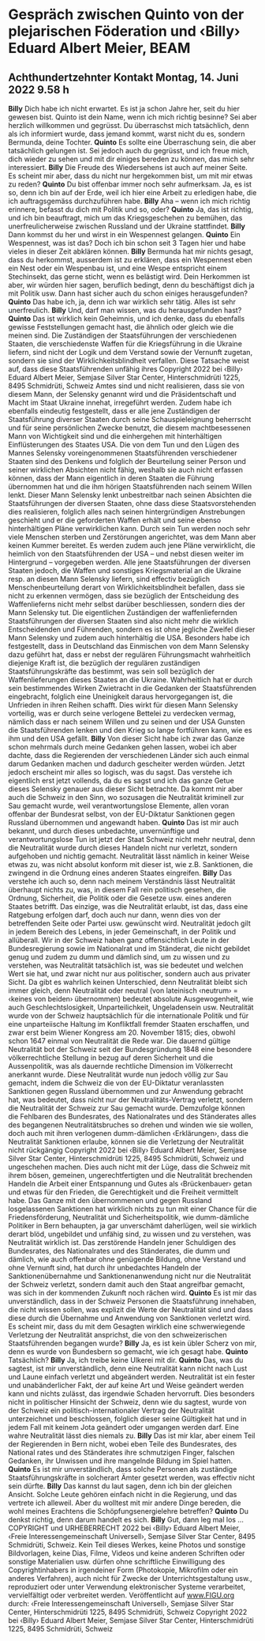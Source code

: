 # Gespräch zwischen Quinto von der plejarischen Föderation und ‹Billy› Eduard Albert Meier, BEAM
## Achthundertzehnter Kontakt Montag, 14. Juni 2022 9.58 h
**Billy** Dich habe ich nicht erwartet. Es ist ja schon Jahre her, seit du hier gewesen bist. Quinto ist dein Name, wenn ich
mich richtig besinne? Sei aber herzlich willkommen und gegrüsst. Du überraschst mich tatsächlich, denn als ich informiert wurde, dass jemand kommt, warst nicht du es, sondern Bermunda, deine Tochter.
**Quinto** Es sollte eine Überraschung sein, die aber tatsächlich gelungen ist. Sei jedoch auch du gegrüsst, und ich freue
mich, dich wieder zu sehen und mit dir einiges bereden zu können, das mich sehr interessiert.
**Billy** Die Freude des Wiedersehens ist auch auf meiner Seite. Es scheint mir aber, dass du nicht nur hergekommen
bist, um mit mir etwas zu reden?
**Quinto** Du bist offenbar immer noch sehr aufmerksam. Ja, es ist so, denn ich bin auf der Erde, weil ich hier eine Arbeit
zu erledigen habe, die ich auftragsgemäss durchzuführen habe.
**Billy** Aha – wenn ich mich richtig erinnere, befasst du dich mit Politik und so, oder?
**Quinto** Ja, das ist richtig, und ich bin beauftragt, mich um das Kriegsgeschehen zu bemühen, das unerfreulicherweise
zwischen Russland und der Ukraine stattfindet.
**Billy** Dann kommst du her und wirst in ein Wespennest gelangen.
**Quinto** Ein Wespennest, was ist das? Doch ich bin schon seit 3 Tagen hier und habe vieles in dieser Zeit abklären können.
**Billy** Bermunda hat mir nichts gesagt, dass du herkommst, ausserdem ist zu erklären, dass ein Wespennest eben ein
Nest oder ein Wespenbau ist, und eine Wespe entspricht einem Stechinsekt, das gerne sticht, wenn es belästigt wird. Dein Herkommen ist aber, wir würden hier sagen, beruflich bedingt, denn du beschäftigst dich ja mit Politik usw. Dann hast sicher auch du schon einiges herausgefunden?
**Quinto** Das habe ich, ja, denn ich war wirklich sehr tätig. Alles ist sehr unerfreulich.
**Billy** Und, darf man wissen, was du herausgefunden hast?
**Quinto** Das ist wirklich kein Geheimnis, und ich denke, dass du ebenfalls gewisse Feststellungen gemacht hast, die ähnlich oder gleich wie die meinen sind. Die Zuständigen der Staatsführungen der verschiedenen Staaten, die verschiedenste
Waffen für die Kriegsführung in die Ukraine liefern, sind nicht der Logik und dem Verstand sowie der Vernunft zugetan, sondern sie sind der Wirklichkeitsblindheit verfallen. Diese Tatsache weist auf, dass diese Staatsführenden unfähig ihres Copyright 2022 bei ‹Billy› Eduard Albert Meier, Semjase Silver Star Center, Hinterschmidrüti 1225, 8495 Schmidrüti, Schweiz Amtes sind und nicht realisieren, dass sie von diesem Mann, der Selensky genannt wird und die Präsidentschaft und Macht im Staat Ukraine innehat, irregeführt werden. Zudem habe ich ebenfalls eindeutig festgestellt, dass er alle jene Zuständigen der Staatsführung diverser Staaten durch seine Schauspieleignung beherrscht und für seine persönlichen Zwecke benutzt, die diesem machtbesessenen Mann von Wichtigkeit sind und die einhergehen mit hinterhältigen Einflüsterungen des Staates USA. Die von dem Tun und den Lügen des Mannes Selensky voreingenommenen Staatsführenden verschiedener Staaten sind des Denkens und folglich der Beurteilung seiner Person und seiner wirklichen Absichten nicht fähig, weshalb sie auch nicht erfassen können, dass der Mann eigentlich in deren Staaten die Führung übernommen hat und die ihm hörigen Staatsführenden nach seinem Willen lenkt. Dieser Mann Selensky lenkt unbestreitbar nach seinen Absichten die Staatsführungen der diversen Staaten, ohne dass diese Staatsvorstehenden dies realisieren, folglich alles nach seinen hintergründigen Anstrebungen geschieht und er die geforderten Waffen erhält und seine ebenso hinterhältigen Pläne verwirklichen kann.
Durch sein Tun werden noch sehr viele Menschen sterben und Zerstörungen angerichtet, was dem Mann aber keinen Kummer bereitet. Es werden zudem auch jene Pläne verwirklicht, die heimlich von den Staatsführenden der USA – und nebst diesen weiter im Hintergrund – vorgegeben werden. Alle jene Staatsführungen der diversen Staaten jedoch, die Waffen und sonstiges Kriegsmaterial an die Ukraine resp. an diesen Mann Selensky liefern, sind effectiv bezüglich Menschenbeurteilung derart von Wirklichkeitsblindheit befallen, dass sie nicht zu erkennen vermögen, dass sie bezüglich der Entscheidung des Waffenlieferns nicht mehr selbst darüber beschliessen, sondern dies der Mann Selensky tut. Die eigentlichen Zuständigen der waffenliefernden Staatsführungen der diversen Staaten sind also nicht mehr die wirklich Entscheidenden und Führenden, sondern es ist ohne jegliche Zweifel dieser Mann Selensky und zudem auch hinterhältig die USA. Besonders habe ich festgestellt, dass in Deutschland das Einmischen von dem Mann Selensky dazu geführt hat, dass er nebst der regulären Führungsmacht wahrheitlich diejenige Kraft ist, die bezüglich der regulären zuständigen Staatsführungskräfte das bestimmt, was sein soll bezüglich der Waffenlieferungen dieses Staates an die Ukraine. Wahrheitlich hat er durch sein bestimmendes Wirken Zwietracht in die Gedanken der Staatsführenden eingebracht, folglich eine Uneinigkeit daraus hervorgegangen ist, die Unfrieden in ihren Reihen schafft. Dies wirkt für diesen Mann Selensky vorteilig, was er durch seine verlogene Bettelei zu verdecken vermag, nämlich dass er nach seinem Willen und zu seinen und der USA Gunsten die Staatsführenden lenken und den Krieg so lange fortführen kann, wie es ihm und den USA gefällt.
**Billy** Von dieser Sicht habe ich zwar das Ganze schon mehrmals durch meine Gedanken gehen lassen, wobei ich aber
dachte, dass die Regierenden der verschiedenen Länder sich auch einmal darum Gedanken machen und dadurch gescheiter werden würden. Jetzt jedoch erscheint mir alles so logisch, was du sagst. Das verstehe ich eigentlich erst jetzt vollends, da du es sagst und ich das ganze Getue dieses Selensky genauer aus dieser Sicht betrachte. Da kommt mir aber auch die Schweiz in den Sinn, wo sozusagen die Neutralität kriminell zur Sau gemacht wurde, weil verantwortungslose Elemente, allen voran offenbar der Bundesrat selbst, von der EU-Diktatur Sanktionen gegen Russland übernommen und angewandt haben.
**Quinto** Das ist mir auch bekannt, und durch dieses unbedachte, unvernünftige und verantwortungslose Tun ist jetzt der
Staat Schweiz nicht mehr neutral, denn die Neutralität wurde durch dieses Handeln nicht nur verletzt, sondern aufgehoben und nichtig gemacht. Neutralität lässt nämlich in keiner Weise etwas zu, was nicht absolut konform mit dieser ist, wie z.B. Sanktionen, die zwingend in die Ordnung eines anderen Staates eingreifen.
**Billy** Das verstehe ich auch so, denn nach meinem Verständnis lässt Neutralität überhaupt nichts zu, was, in diesem
Fall rein politisch gesehen, die Ordnung, Sicherheit, die Politik oder die Gesetze usw. eines anderen Staates betrifft. Das einzige, was die Neutralität erlaubt, ist das, dass eine Ratgebung erfolgen darf, doch auch nur dann, wenn dies von der betreffenden Seite oder Partei usw. gewünscht wird. Neutralität jedoch gilt in jedem Bereich des Lebens, in jeder Gemeinschaft, in der Politik und allüberall. Wir in der Schweiz haben ganz offensichtlich Leute in der Bundesregierung sowie im Nationalrat und im Ständerat, die nicht gebildet genug und zudem zu dumm und dämlich sind, um zu wissen und zu verstehen, was Neutralität tatsächlich ist, was sie bedeutet und welchen Wert sie hat, und zwar nicht nur aus politischer, sondern auch aus privater Sicht. Da gibt es wahrlich keinen Unterschied, denn Neutralität bleibt sich immer gleich, denn Neutralität oder neutral (von lateinisch ‹neutrum› = ‹keines von beiden› übernommen) bedeutet absolute Ausgewogenheit, wie auch Geschlechtslosigkeit, Unparteilichkeit, Ungeladensein usw. Neutralität wurde von der Schweiz hauptsächlich für die internationale Politik und für eine unparteiische Haltung im Konfliktfall fremder Staaten erschaffen, und zwar erst beim Wiener Kongress am 20. November 1815; dies, obwohl schon 1647 einmal von Neutralität die Rede war. Die dauernd gültige Neutralität bot der Schweiz seit der Bundesgründung 1848 eine besondere völkerrechtliche Stellung in bezug auf deren Sicherheit und die Aussenpolitik, was als dauernde rechtliche Dimension im Völkerrecht anerkannt wurde. Diese Neutralität wurde nun jedoch völlig zur Sau gemacht, indem die Schweiz die von der EU-Diktatur veranlassten Sanktionen gegen Russland übernommen und zur Anwendung gebracht hat, was bedeutet, dass nicht nur der Neutralitäts-Vertrag verletzt, sondern die Neutralität der Schweiz zur Sau gemacht wurde. Demzufolge können die Fehlbaren des Bundesrates, des Nationalrates und des Ständerates alles des begangenen Neutralitätsbruches so drehen und winden wie sie wollen, doch auch mit ihren verlogenen dumm-dämlichen ‹Erklärungen›, dass die Neutralität Sanktionen erlaube, können sie die Verletzung der Neutralität nicht rückgängig Copyright 2022 bei ‹Billy› Eduard Albert Meier, Semjase Silver Star Center, Hinterschmidrüti 1225, 8495 Schmidrüti, Schweiz und ungeschehen machen. Dies auch nicht mit der Lüge, dass die Schweiz mit ihrem bösen, gemeinen, ungerechtfertigten und die Neutralität brechenden Handeln die Arbeit einer Entspannung und Gutes als ‹Brückenbauer› getan und etwas für den Frieden, die Gerechtigkeit und die Freiheit vermittelt habe. Das Ganze mit den übernommenen und gegen Russland losgelassenen Sanktionen hat wirklich nichts zu tun mit einer Chance für die Friedensförderung, Neutralität und Sicherheitspolitik, wie dumm-dämliche Politiker in Bern behaupten, ja gar unverschämt daherlügen, weil sie wirklich derart blöd, ungebildet und unfähig sind, zu wissen und zu verstehen, was Neutralität wirklich ist. Das zerstörende Handeln jener Schuldigen des Bundesrates, des Nationalrates und des Ständerates, die dumm und dämlich, wie auch offenbar ohne genügende Bildung, ohne Verstand und ohne Vernunft sind, hat durch ihr unbedachtes Handeln der Sanktionenübernahme und Sanktionenanwendung nicht nur die Neutralität der Schweiz verletzt, sondern damit auch den Staat angreifbar gemacht, was sich in der kommenden Zukunft noch rächen wird.
**Quinto** Es ist mir das unverständlich, dass in der Schweiz Personen die Staatsführung innehaben, die nicht wissen sollen,
was explizit die Werte der Neutralität sind und dass diese durch die Übernahme und Anwendung von Sanktionen verletzt wird. Es scheint mir, dass du mit dem Gesagten wirklich eine schwerwiegende Verletzung der Neutralität ansprichst, die von den schweizerischen Staatsführenden begangen wurde?
**Billy** Ja, es ist kein übler Scherz von mir, denn es wurde von Bundesbern so gemacht, wie ich gesagt habe.
**Quinto** Tatsächlich?
**Billy** Ja, ich treibe keine Ulkerei mit dir.
**Quinto** Das, was du sagtest, ist mir unverständlich, denn eine Neutralität kann nicht nach Lust und Laune einfach verletzt
und abgeändert werden. Neutralität ist ein fester und unabänderlicher Fakt, der auf keine Art und Weise geändert werden kann und nichts zulässt, das irgendwie Schaden hervorruft. Dies besonders nicht in politischer Hinsicht der Schweiz, denn wie du sagtest, wurde von der Schweiz ein politisch-internationaler Vertrag der Neutralität unterzeichnet und beschlossen, folglich dieser seine Gültigkeit hat und in jedem Fall mit keinem Jota geändert oder umgangen werden darf. Eine wahre Neutralität lässt dies niemals zu.
**Billy** Das ist mir klar, aber einem Teil der Regierenden in Bern nicht, wobei eben Teile des Bundesrates, des National
rates und des Ständerates ihre schmutzigen Finger, falschen Gedanken, ihr Unwissen und ihre mangelnde Bildung im Spiel hatten.
**Quinto** Es ist mir unverständlich, dass solche Personen als zuständige Staatsführungskräfte in solcherart Ämter gesetzt
werden, was effectiv nicht sein dürfte.
**Billy** Das kannst du laut sagen, denn ich bin der gleichen Ansicht. Solche Leute gehören einfach nicht in die Regierung,
und das vertrete ich alleweil. Aber du wolltest mit mir andere Dinge bereden, die wohl meines Erachtens die Schöpfungsenergielehre betreffen?
**Quinto** Du denkst richtig, denn darum handelt es sich.
**Billy** Gut, dann leg mal los …
COPYRIGHT und URHEBERRECHT 2022 bei ‹Billy› Eduard Albert Meier, ‹Freie Interessengemeinschaft Universell›, Semjase Silver Star Center, 8495 Schmidrüti, Schweiz. Kein Teil dieses Werkes, keine Photos und sonstige Bildvorlagen, keine Dias, Filme, Videos und keine anderen Schriften oder sonstige Materialien usw. dürfen ohne schriftliche Einwilligung des Copyrightinhabers in irgendeiner Form (Photokopie, Mikrofilm oder ein anderes Verfahren), auch nicht für Zwecke der Unterrichtsgestaltung usw., reproduziert oder unter Verwendung elektronischer Systeme verarbeitet, vervielfältigt oder verbreitet werden. Veröffentlicht auf www.FIGU.org durch: ‹Freie Interessengemeinschaft Universell›, Semjase Silver Star Center, Hinterschmidrüti 1225, 8495 Schmidrüti, Schweiz Copyright 2022 bei ‹Billy› Eduard Albert Meier, Semjase Silver Star Center, Hinterschmidrüti 1225, 8495 Schmidrüti, Schweiz